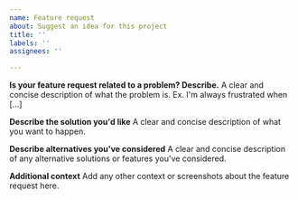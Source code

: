 ```yaml
---
name: Feature request
about: Suggest an idea for this project
title: ''
labels: ''
assignees: ''

---
```


**Is your feature request related to a problem? Describe.**
A clear and concise description of what the problem is. Ex. I'm always frustrated when [...]

**Describe the solution you'd like**
A clear and concise description of what you want to happen.

**Describe alternatives you've considered**
A clear and concise description of any alternative solutions or features you've considered.

**Additional context**
Add any other context or screenshots about the feature request here.
